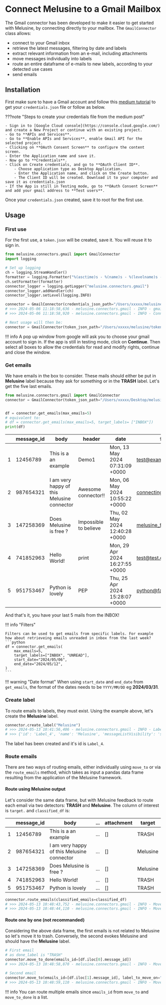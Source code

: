 # Connect Melusine to a Gmail Mailbox

The Gmail connector has been developed to make it easier to get started with Melusine, by connecting directly to your mailbox.
The `GmailConnector` class allows:

- connect to your Gmail inbox
- retrieve the latest messages, filtering by date and labels
- extract relevant information from an e-mail, including attachments
- move messages individually into labels
- route an entire dataframe of e-mails to new labels, according to your detected use cases
- send emails

## Installation

First make sure to have a Gmail account and follow this [medium tutorial](https://medium.com/@preetipriyanka24/how-to-read-emails-from-gmail-using-gmail-api-in-python-20f7d9d09ae9) to get your `credentials.json` file or follow as below.

???note "Steps to create your credentials file from the medium post"

    - Sign in to [Google Cloud console](https://console.cloud.google.com/) and create a New Project or continue with an existing project.
    - Go to **APIs and Services**.
    - Go to **Enable APIs and Services**, enable Gmail API for the selected project.
    - Clicking on **OAuth Consent Screen** to configure the content screen.
    - Enter the Application name and save it.
    - Now go to **Credentials**.
    - Click on Create credentials, and go to **OAuth Client ID**.
        - Choose application type as Desktop Application.
        - Enter the Application name, and click on the Create button.
        - The Client ID will be created. Download it to your computer and save it as credentials.json
    - If the App is still in Testing mode, go to **OAuth Consent Screen** and add your gmail address to **Test users**.

Once your `credentials.json` created, save it to root for the first use.

## Usage

### First use

For the first use, a `token.json` will be created, save it. You will reuse it to sign in.

```Python
from melusine.connectors.gmail import GmailConnector
import logging

# Set up logging
ch = logging.StreamHandler()
formatter = logging.Formatter("%(asctime)s - %(name)s - %(levelname)s - %(message)s")
ch.setFormatter(formatter)
connector_logger = logging.getLogger("melusine.connectors.gmail")
connector_logger.addHandler(ch)
connector_logger.setLevel(logging.INFO)

connector = GmailConnector(credentials_json_path="/Users/xxxxx/melusine/credentials.json")
# >>> 2024-05-06 11:18:58,636 - melusine.connectors.gmail - INFO - gmail token.json saved at: /Users/xxxxx/melusine
# >>> 2024-05-06 11:18:58,920 - melusine.connectors.gmail - INFO - Connected to mailbox: xxxxxxxxxx@gmail.com.

# Next usage will then be:
connector = GmailConnector(token_json_path="/Users/xxxxx/melusine/token.json")
```

!!! info
    A pop up window from google will ask you to choose your gmail account to sign in. If the app is still in testing mode, click on **Continue**.
    Then select all boxes to allow the credentials for read and modify rights, continue and close the window.

### Get emails

We have emails in the box to consider. These mails should either be put in **Melusine** label because they ask for something or in the **TRASH** label. Let's get the five last emails.

```Python
from melusine.connectors.gmail import GmailConnector
connector = GmailConnector(token_json_path="/Users/xxxxx/Desktop/melusine/token.json", done_label="TRASH")


df = connector.get_emails(max_emails=5)
# equivalent to: 
# df = connector.get_emails(max_emails=5, target_labels= ["INBOX"])
print(df)
```

|   | message_id | body                                       | header                | date                            | from                  | to                 | attachment |
|---|------------|--------------------------------------------|-----------------------|---------------------------------|-----------------------|--------------------|------------|
| 1 | 12456789   | This is a an example                       | Demo1                 | Mon, 13 May 2024 07:31:09 +0000 | <test@example.com>      | <mybox@melusine.com> | []         |
| 2 | 987654321  | I am very happy of this Melusine connector | Awesome connector!!   | Mon, 06 May 2024 10:55:22 +0000 | <connecting@people.com> | <mybox@melusine.com> | []         |
| 3 | 147258369  | Does Melusine is free ?                    | Impossible to believe | Thu, 02 May 2024 12:40:28 +0000 | <melusine_fan@maif.com> | <mybox@melusine.com> | []         |
| 4 | 741852963  | Hello World!                               | print                 | Mon, 29 Apr 2024 16:27:55 +0000 | <test@test.com>         | <mybox@melusine.com> | []         |
| 5 | 951753467  | Python is lovely                           | PEP                   | Thu, 25 Apr 2024 15:28:07 +0000 | <python@fan.com>        | <mybox@melusine.com> | []         |

And that's it, you have your last 5 mails from the INBOX!

!!! info "Filters"

    Filters can be used to get emails from specific labels. For example how about retrieveing emails unreaded in inbox from the last week?
    ```python
    df = connector.get_emails(
        max_emails=5,
        target_labels=["INBOX", "UNREAD"],
        start_date="2024/05/06",
        end_date="2024/05/12",
    )
    ```

!!! warning "Date format"
    When using `start_date` and `end_date` from `get_emails`, the format of the dates needs to be `YYYY/MM/DD` eg **2024/03/31**.

### Create label

To route emails to labels, they must exist. Using the example above, let's create the **Melusine** label.

```Python
connector.create_label("Melusine")
# >>> 2024-05-13 10:41:56,406 - melusine.connectors.gmail - INFO - Label Melusine has been created.
# >>> {'id': 'Label_4', 'name': 'Melusine', 'messageListVisibility': 'show', 'labelListVisibility': 'labelShow'}
```

The label has been created and it's id is `Label_4`.

### Route emails

There are two ways of routing emails, either individually using `move_to` or via the `route_emails` method, which takes as input a pandas data frame resulting from the application of the Melusine framework.

#### Route using Melusine output

Let's consider the same data frame, but with Melusine feedback to route each email via two detectors: **TRASH** and **Melusine**.
The column of interest is `target.` and `classified_df` is:

|   | message_id | body                                       | ... | attachment | target   |
|---|------------|--------------------------------------------|-----|------------|----------|
| 1 | 12456789   | This is a an example                       | ... | []         | TRASH    |
| 2 | 987654321  | I am very happy of this Melusine connector | ... | []         | Melusine |
| 3 | 147258369  | Does Melusine is free ?                    | ... | []         | Melusine |
| 4 | 741852963  | Hello World!                               | ... | []         | TRASH    |
| 5 | 951753467  | Python is lovely                           | ... | []         | TRASH    |

```Python
connector.route_emails(classified_emails=classified_df)
# >>> 2024-05-13 10:48:43,752 - melusine.connectors.gmail - INFO - Moved 3 emails to 'TRASH' label
# >>> 2024-05-13 10:48:44,110 - melusine.connectors.gmail - INFO - Moved 2 emails to 'Melusine' label
```

#### Route one by one (not recommanded)

Considering the above data frame, the first emails is not related to Melusine so let's move it to trash. Conversely, the second evokes Melusine and should have the **Melusine** label.

```Python
# First email
# as done_label is "TRASH"
connector.move_to_done(emails_id=[df.iloc[0].message_id])
# >>> 2024-05-13 10:48:58,870 - melusine.connectors.gmail - INFO - Moved 1 emails to 'TRASH' label

# Second email
connector.move_to(emails_id=[df.iloc[1].message_id], label_to_move_on="MELUSINE")
# >>> 2024-05-13 10:48:59,110 - melusine.connectors.gmail - INFO - Moved 1 emails to 'Melusine' label
```

!!! info
    You can route multiple emails since `emails_id` from `move_to` and `move_to_done` is a list.
